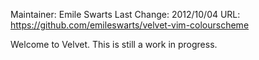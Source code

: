 Maintainer:   Emile Swarts
Last Change:  2012/10/04
URL: https://github.com/emileswarts/velvet-vim-colourscheme

Welcome to Velvet. 
This is still a work in progress.

